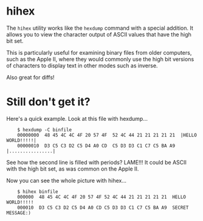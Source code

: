 # hihex
The `hihex` utility works like the `hexdump` command with a special addition.  It allows you to view the character output of ASCII values that have the high bit set.

This is particularly useful for examining binary files from older computers, such as the Apple II, where they would commonly use the high bit versions of characters to display text in other modes such as inverse.  

Also great for diffs!


# Still don't get it?

Here's a quick example.  Look at this file with hexdump... 

```
    $ hexdump -C binfile
    00000000  48 45 4C 4C 4F 20 57 4F  52 4C 44 21 21 21 21 21  |HELLO WORLD!!!!!|
    00000010  D3 C5 C3 D2 C5 D4 A0 CD  C5 D3 D3 C1 C7 C5 BA A9  |................|
```

See how the second line is filled with periods?  LAME!!!  It could be ASCII with the high bit set, as was common on the Apple II.  

Now you can see the whole picture with hihex...

```
    $ hihex binfile
    000000  48 45 4C 4C 4F 20 57 4F 52 4C 44 21 21 21 21 21  HELLO WORLD!!!!!
    000010  D3 C5 C3 D2 C5 D4 A0 CD C5 D3 D3 C1 C7 C5 BA A9  SECRET MESSAGE:)
```


